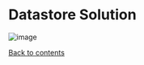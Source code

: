 # Datastore Solution

![image](https://user-images.githubusercontent.com/58341842/151186813-3989ed15-cb1f-47ad-98d4-79c36fb2c345.png)

[Back to contents](../README.md)
